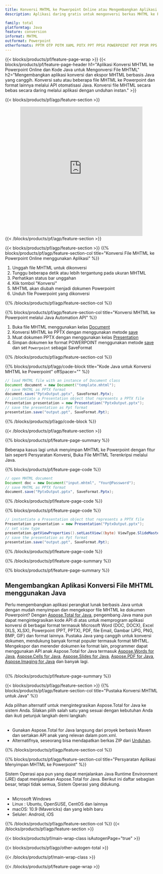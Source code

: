 ```yaml
---
title: Konversi MHTML ke Powerpoint Online atau Mengembangkan Aplikasi berbasis Java untuk Mengonversi File MHTML
description: Aplikasi daring gratis untuk mengonversi berkas MHTML ke Powerpoint. Kode pustaka konversi Java untuk dokumen MHTML. 

family: total
platformtag: Java
feature: conversion
informat: MHTML
outformat: Powerpoint
otherformats: PPTM OTP POTM XAML POTX PPT PPSX POWERPOINT POT PPSM PPS SWF
---
```

{{< blocks/products/pf/feature-page-wrap >}}
{{< blocks/products/pf/feature-page-header h1="Aplikasi Konversi MHTML ke Powerpoint Online dan Kode Java untuk Mengonversi File MHTML" h2="Mengembangkan aplikasi konversi dan ekspor MHTML berbasis Java yang canggih. Konversi satu atau beberapa file MHTML ke Powerpoint dan format lainnya melalui API otomatisasi Java. Konversi file MHTML secara bebas secara daring melalui aplikasi dengan unduhan instan." >}}


{{< blocks/products/pf/agp/feature-section >}}

<div class="container-fluid agp-content bg-white aboutfile box-1 vh100 section nopbtm">
<div class=container>
<div class=row>
<div class="demobox tc col-md-12 padding-0" align="center">

<iframe title="Aplikasi Konversi MHTML ke Powerpoint Online Gratis" style="border: none; height: 426px;" scrolling="no" src="https://total-conversion-app-65z5r2lp.k8s.dynabic.com/?to=pptx&from=mhtml" id="child-iframe" width="80%"></iframe>

</div></div>
</div></div>
{{< /blocks/products/pf/agp/feature-section >}}


{{< blocks/products/pf/agp/feature-section >}}
{{% blocks/products/pf/agp/feature-section-col title="Konversi File MHTML ke Powerpoint Online menggunakan Aplikasi" %}}

1. Unggah file MHTML untuk dikonversi
1. Tunggu beberapa detik atau lebih tergantung pada ukuran MHTML
1. Perhatikan status bar unggahan
1. Klik tombol "Konversi"
1. MHTML akan diubah menjadi dokumen Powerpoint
1. Unduh file Powerpoint yang dikonversi

{{% /blocks/products/pf/agp/feature-section-col %}}

{{% blocks/products/pf/agp/feature-section-col title="Konversi MHTML ke Powerpoint melalui Java Automation API" %}}


1. Buka file MHTML menggunakan kelas [Document](https://reference.aspose.com/pdf/java/com.aspose.pdf/Document)
2. Konversi MHTML ke PPTX dengan menggunakan metode [save](https://reference.aspose.com/pdf/java/com.aspose.pdf/Document#save-java.lang.String-int-)
3. Muat dokumen PPTX dengan menggunakan kelas [Presentation](https://reference.aspose.com/slides/java/com.aspose.slides/Presentation)
4. Simpan dokumen ke format POWERPOINT menggunakan metode [save](https://reference.aspose.com/slides/java/com.aspose.slides/Presentation#save-java.lang.String-int-) dan set `Powerpoint` sebagai SaveFormat



{{% /blocks/products/pf/agp/feature-section-col %}}

{{% blocks/products/pf/agp/code-block title="Kode Java untuk Konversi MHTML ke Powerpoint" offSpacer="" %}}


```java
// load MHTML file with an instance of Document class
Document document = new Document("template.mhtml");
// save MHTML as PPTX format 
document.save("PptxOutput.pptx", SaveFormat.Pptx); 
// instantiate a Presentation object that represents a PPTX file
Presentation presentation = new Presentation("PptxOutput.pptx");
// save the presentation as Ppt format
presentation.save("output.ppt", SaveFormat.Ppt);   
```



{{% /blocks/products/pf/agp/code-block %}}

{{< /blocks/products/pf/agp/feature-section >}}

{{% blocks/products/pf/feature-page-summary %}}

Beberapa kasus lagi untuk menyimpan MHTML ke Powerpoint dengan fitur lain seperti Persyaratan Konversi, Buka File MHTML Terenkripsi melalui Java.

{{% blocks/products/pf/feature-page-code %}}


```java
// open MHTML document
Document doc = new Document("input.mhtml", "Your@Password");
// save MHTML as PPTX format 
document.save("PptxOutput.pptx", SaveFormat.Pptx); 

```


{{% /blocks/products/pf/feature-page-code %}}
{{% blocks/products/pf/feature-page-code %}}


```java
// instantiate a Presentation object that represents a PPTX file
Presentation presentation = new Presentation("PptxOutput.pptx");
// set view type
presentation.getViewProperties().setLastView((byte) ViewType.SlideMasterView);
// save the presentation as Ppt format
presentation.save("output.ppt", SaveFormat.Ppt);    
```


{{% /blocks/products/pf/feature-page-code %}}


{{% /blocks/products/pf/feature-page-summary %}}

{{% blocks/products/pf/feature-page-summary %}}

<h2>Mengembangkan Aplikasi Konversi File MHTML menggunakan Java</h2>

Perlu mengembangkan aplikasi perangkat lunak berbasis Java untuk dengan mudah menyimpan dan mengekspor file MHTML ke dokumen Powerpoint? Dengan [Aspose.Total for Java](https://products.aspose.com/total/id/java/), pengembang Java mana pun dapat mengintegrasikan kode API di atas untuk memprogram aplikasi konversi di berbagai format termasuk Microsoft Word (DOC, DOCX), Excel (XLS, XLSX), Powerpoint (PPT, PPTX), PDF, file Email, Gambar (JPG, PNG, BMP, GIF) dan format lainnya. Pustaka Java yang canggih untuk konversi dokumen, mendukung banyak format populer termasuk format MHTML. Mengekspor dan merender dokumen ke format lain, programmer dapat menggunakan API anak Aspose.Total for Java termasuk [Aspose.Words for Java](https://products.aspose.com/words/id/java/), [Aspose.Cells for Java](https://products.aspose.com/cells/id/java/), [Aspose.Slides for Java](https://products.aspose.com/slides/id/java/), [Aspose.PDF for Java](https://products.aspose.com/pdf/id/java/), [Aspose.Imaging for Java](https://products.aspose.com/imaging/id/java/) dan banyak lagi.<br /><br />

{{% /blocks/products/pf/feature-page-summary %}}

{{< blocks/products/pf/agp/feature-section >}}
{{% blocks/products/pf/agp/feature-section-col title="Pustaka Konversi MHTML untuk Java" %}}

Ada pilihan alternatif untuk mengintegrasikan Aspose.Total for Java ke sistem Anda. Silakan pilih salah satu yang sesuai dengan kebutuhan Anda dan ikuti petunjuk langkah demi langkah:<br /><br />

- Gunakan Aspose.Total for Java langsung dari proyek berbasis Maven dan sertakan API anak yang relevan dalam pom.xml.
- Alternatifnya, seseorang bisa mendapatkan berkas ZIP dari [Unduhan](https://releases.aspose.com/total/java).

{{% /blocks/products/pf/agp/feature-section-col %}}

{{% blocks/products/pf/agp/feature-section-col title="Persyaratan Aplikasi Menyimpan MHTML ke Powerpoint" %}}

Sistem Operasi apa pun yang dapat menjalankan Java Runtime Environment (JRE) dapat menjalankan Aspose.Total for Java. Berikut ini daftar sebagian besar, tetapi tidak semua, Sistem Operasi yang didukung. <br /><br />
- Microsoft Windows
- Linux : Ubuntu, OpenSUSE, CentOS dan lainnya
- macOS: 10.9 (Mavericks) dan yang lebih baru
- Seluler: Android, iOS

{{% /blocks/products/pf/agp/feature-section-col %}}
{{< /blocks/products/pf/agp/feature-section >}}

{{< blocks/products/pf/main-wrap-class isAutogenPage="true" >}}

{{< blocks/products/pf/agp/other-autogen-total >}}

{{< /blocks/products/pf/main-wrap-class >}}

{{< /blocks/products/pf/feature-page-wrap >}}